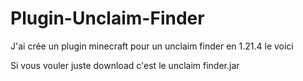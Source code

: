 # Plugin-Unclaim-Finder
J'ai crée un plugin minecraft pour un unclaim finder en 1.21.4 le voici

Si vous vouler juste download c'est le unclaim finder.jar
